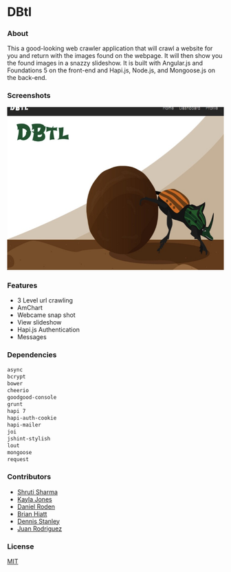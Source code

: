 DBtl
====


### About

This a good-looking web crawler application that will crawl a website for you and return with the images found on the webpage. It will then show you the found images in a snazzy slideshow. It is built with Angular.js and Foundations 5 on the front-end and Hapi.js, Node.js, and Mongoose.js on the back-end.

### Screenshots
![Image1](https://raw.githubusercontent.com/shrutijalewar/DBtl/master/docs/screenshots/one.jpg)

### Features

- 3 Level url crawling 
- AmChart 
- Webcame snap shot
- View slideshow
- Hapi.js Authentication
- Messages

### Dependencies

```
async
bcrypt
bower
cheerio
goodgood-console
grunt
hapi 7
hapi-auth-cookie
hapi-mailer
joi
jshint-stylish
lout
mongoose
request
```

### Contributors
 
- [Shruti Sharma](github.com/shrutijalewar)
- [Kayla Jones](github.com/kaylalynjones)
- [Daniel Roden](https://github.com/DSRoden)
- [Brian Hiatt](https://github.com/bchiatt/)
- [Dennis Stanley](github.com/tdsjr82)
- [Juan Rodriguez](github.com/jjsub)

### License
[MIT](LICENSE)
